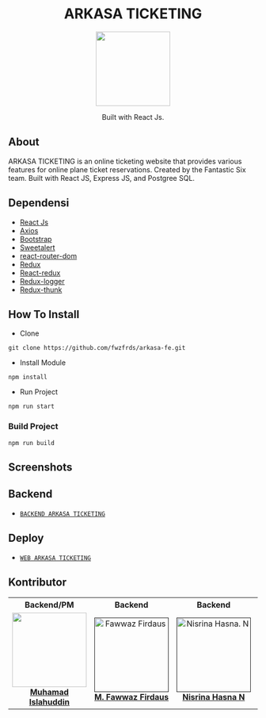 <h1 align="center">ARKASA TICKETING</h1>

<p align="center">
  <img height="150" src="https://i.ibb.co/WFZVxPb/arkasa-logo.png"  />
</p>
<p align="center">
  Built with React Js.
</p>

## About
ARKASA TICKETING is an online ticketing website that provides various features for online plane ticket reservations. Created by the Fantastic Six team. Built with React JS, Express JS, and Postgree SQL.

## Dependensi
- [React Js](https://(https://reactjs.org)/)
- [Axios](https://www.npmjs.com/package/axios)
- [Bootstrap](https://www.npmjs.com/package/bootstrap)
- [Sweetalert](https://www.npmjs.com/package/sweetalert)
- [react-router-dom](https://www.npmjs.com/package/react-router-dom)
- [Redux](https://www.npmjs.com/package/redux)
- [React-redux](https://www.npmjs.com/package/react-redux)
- [Redux-logger](https://www.npmjs.com/package/redux-logger)
- [Redux-thunk](https://www.npmjs.com/search?q=redux-thunk)


## How To Install

- Clone
```
git clone https://github.com/fwzfrds/arkasa-fe.git
```

- Install Module
```
npm install
```

- Run Project
```
npm run start
```

### Build Project
```
npm run build
```

## Screenshots
  

## Backend
* [`BACKEND ARKASA TICKETING`](https://github.com/muhislah/angkasa_backend)

## Deploy
* [`WEB ARKASA TICKETING`](https://ankasa.vercel.app/)


## Kontributor

<center>
  <table>
    <tr>
      <th>Backend/PM</th>
      <th>Backend</th>
      <th>Backend</th>
      <th>Frontend</th>
      <th>Frontend</th>
      <th>Frontend</th>
    </tr>
    <tr>
      <td align="center">
        <a href="https://github.com/muhislah">
          <img width="150" style="background-size: contain;" src="https://avatars.githubusercontent.com/u/32208840?v=4"><br/>
          <b>Muhamad Islahuddin</b>
        </a>
      </td>
      <td align="center">
        <a href="">
          <img width="150" src="" alt="Fawwaz Firdaus"><br/>
          <b>M. Fawwaz Firdaus</b>
        </a>
      </td>
      <td align="center">
        <a href="">
          <img width="150" src="" alt="Nisrina Hasna. N"><br/>
          <b>Nisrina Hasna N</b>
        </a>
      </td>
      <td align="center">
        <a href="">
          <img width="150" src="" alt=""><br/>
          <b></b>
        </a>
      </td>
    </tr>
  </table>
</center>
